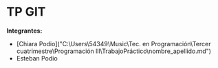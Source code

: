# TP GIT
**Integrantes:**
* [Chiara Podio]("C:\Users\54349\Music\Tec. en Programación\Tercer cuatrimestre\Programación lll\TrabajoPráctico\nombre_apellido.md")
* Esteban Podio